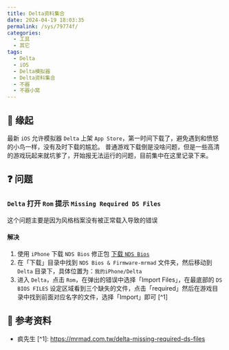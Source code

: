 ```yaml
---
title: Delta资料集合
date: 2024-04-19 18:03:35
permalink: /sys/79774f/
categories:
  - 工具
  - 其它
tags:
  - Delta
  - iOS
  - Delta模拟器
  - Delta资料集合
  - 不器
  - 不器小窝
---
```


## 🎈 缘起

最新 `iOS` 允许模拟器 `Delta` 上架 `App Store`，第一时间下载了，避免遇到和愤怒的小鸟一样，没有及时下载的尴尬。 普通游戏下载倒是没啥问题，但是一些高清的游戏玩起来就坑爹了，开始报无法运行的问题，目前集中在这里记录下来。

<!-- more -->

<InArticleAdsense
    data-ad-client="ca-pub-1725717718088510"
    data-ad-slot="4281148213">
</InArticleAdsense>

## ❓ 问题

### `Delta` 打开 `Rom` 提示 `Missing Required DS Files`

这个问题主要是因为风格档案没有被正常载入导致的错误

#### 解决

1. 使用 `iPhone` 下载 `NDS Bios` 修正包 [下载 `NDS Bios`](https://drive.google.com/file/d/1LBy2uy9kMKLe5CE1nehx1nTMZPiS7YKE/view)
2. 在「下载」目录中找到 `NDS Bios & Firmware-mrmad` 文件夹，然后移动到 `Delta` 目录下，具体位置为：`我的iPhone/Delta`
3. 进入 `Delta`，点击 `Rom`，在弹出的错误中选择「Import Files」，在最底部的 `DS BIOS FILES` 设定区域看到三个缺失的文件，点击「required」然后在游戏目录中找到前面对应名字的文件，选择「Import」即可 [^1]

## 📖 参考资料

- 疯先生 [^1]: https://mrmad.com.tw/delta-missing-required-ds-files
